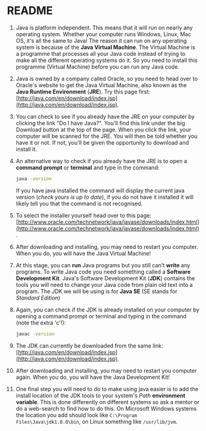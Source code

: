 # README

1. Java is platform independent. This means that it will run on nearly any operating system. Whether your computer runs Windows, Linux, Mac OS, it's all the same to Java! The reason it can run on any operating system is because of the **Java Virtual Machine**. The Virtual Machine is a programme that processes all your Java code instead of trying to make all the different operating systems do it. So you need to install this programme \(Virtual Machine\) before you can run any Java code.
2. Java is owned by a company called Oracle, so you need to head over to Oracle's website to get the Java Virtual Machine, also known as the **Java Runtime Environment** \(**JRE**\). Try this page first: [http://java.com/en/download/index.jsp](http://java.com/en/download/index.jsp).
3. You can check to see if you already have the JRE on your computer by clicking the link "Do I have Java?". You'll find this link under the big Download button at the top of the page. When you click the link, your computer will be scanned for the JRE. You will then be told whether you have it or not. If not, you'll be given the opportunity to download and install it.
4. An alternative way to check if you already have the JRE is to open a **command prompt** or **terminal** and type in the command:

   ```bash
   java -version
   ```

   If you have java installed the command will display the current java version \(_check yours is up to date_\), if you do not have it installed it will likely tell you that the command is not recognised.

5. To select the installer yourself head over to this page: [http://www.oracle.com/technetwork/java/javase/downloads/index.html](http://www.oracle.com/technetwork/java/javase/downloads/index.html).
6. After downloading and installing, you may need to restart you computer. When you do, you will have the Java Virtual Machine!
7. At this stage, you can **run** Java programs but you still can't **write** any programs. To write Java code you need something called a **Software Development Kit**. Java's Software Development Kit \(**JDK**\) contains the tools you will need to change your Java code from plain old text into a program. The JDK we will be using is for **Java SE** \(SE stands for _Standard Edition_\)
8. Again, you can check if the JDK is already installed on your computer by opening a command prompt or terminal and typing in the command \(note the extra 'c'!\):

   ```bash
   javac -version
   ```

9. The JDK can currently be downloaded from the same link: [http://java.com/en/download/index.jsp](http://java.com/en/download/index.jsp).
10. After downloading and installing, you may need to restart you computer again. When you do, you will have the Java Development Kit!
11. One final step you will need to do to make using java easier is to add the install location of the JDK tools to your system's _Path_ **environment variable**. This is done differently on different systems so ask a mentor or do a web-search to find how to do this. On Microsoft Windows systems the location you add should look like `C:\Program Files\Java\jdk1.8.0\bin`, on Linux something like `/usr/lib/jvm`.

